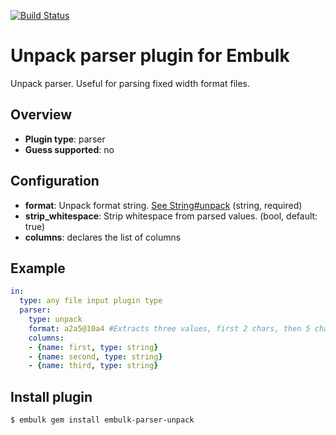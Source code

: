 [![Build Status](https://travis-ci.org/kakoni/embulk-parser-unpack.svg?branch=master)](https://travis-ci.org/kakoni/embulk-parser-unpack)

# Unpack parser plugin for Embulk

Unpack parser. Useful for parsing fixed width format files.

## Overview

* **Plugin type**: parser
* **Guess supported**: no

## Configuration

- **format**: Unpack format string. [See String#unpack](http://apidock.com/ruby/String/unpack) (string, required)
- **strip_whitespace**: Strip whitespace from parsed values. (bool, default: true)
- **columns**: declares the list of columns

## Example

```yaml
in:
  type: any file input plugin type
  parser:
    type: unpack
    format: a2a5@10a4 #Extracts three values, first 2 chars, then 5 chars and lastly 4 chars from position 10.
    columns:
    - {name: first, type: string}
    - {name: second, type: string}
    - {name: third, type: string}

```

## Install plugin

```
$ embulk gem install embulk-parser-unpack
```
